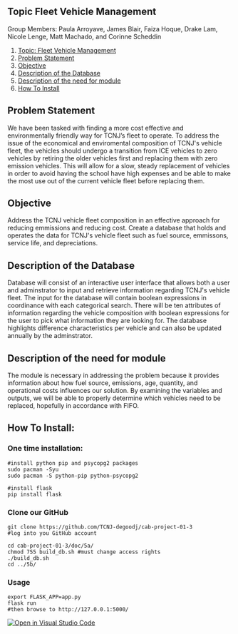 ## Topic Fleet Vehicle Management
Group Members: Paula Arroyave, James Blair, Faiza Hoque, Drake Lam, Nicole Lenge, Matt Machado, and Corinne Scheddin
1. [Topic: Fleet Vehicle Management](#desc)
2. [Problem Statement](#usage)
3. [Objective](#usage)
4. [Description of the Database](#usage)
5. [Description of the need for module](#usage)
6. [How To Install](#usage)
<a name="desc"></a>
## 

<a name="usage"></a>
## Problem Statement
We have been tasked with finding a more cost effective and
environmentally friendly way for TCNJ’s fleet to operate. To address the issue of the economical and enviromental composition of TCNJ's vehicle fleet, the vehicles should
undergo a transition from ICE vehicles to zero vehicles by retiring the older vehicles first and replacing them with zero emission vehicles. This will allow for a slow, steady replacement of vehicles in order to avoid having the school have high expenses and be able to make the most use out of the current vehicle fleet before replacing them. 

## Objective
Address the TCNJ vehicle fleet composition in an effective approach for reducing emmissions and reducing cost. Create a database that holds and operates the data
for TCNJ's vehicle fleet such as fuel source, emmissons, service life, and depreciations.

## Description of the Database
Database will consist of an interactive user interface that allows both a user and adminstrator to input and retrieve information regarding TCNJ's vehicle fleet. The input for the database will contain boolean expressions in coordinance with each categorical search. There will be ten attributes of information regarding the vehicle composition with boolean expressions for the user to pick what information they are looking for. The database highlights difference characteristics per vehicle and can also be updated
annually by the adminstrator. 

## Description of the need for module
The module is necessary in addressing the problem because it provides
information about how fuel source, emissions, age, quantity, and operational costs
influences our solution. By examining the variables and outputs, we will be able to properly determine which
vehicles need to be replaced, hopefully in accordance with FIFO.

## How To Install:
### One time installation:
    #install python pip and psycopg2 packages
    sudo pacman -Syu
    sudo pacman -S python-pip python-psycopg2

    #install flask
    pip install flask
### Clone our GitHub
    git clone https://github.com/TCNJ-degoodj/cab-project-01-3
    #log into you GitHub account

    cd cab-project-01-3/doc/5a/
    chmod 755 build_db.sh #must change access rights
    ./build_db.sh
    cd ../5b/
### Usage
    export FLASK_APP=app.py
    flask run
    #then browse to http://127.0.0.1:5000/

[![Open in Visual Studio Code](https://classroom.github.com/assets/open-in-vscode-f059dc9a6f8d3a56e377f745f24479a46679e63a5d9fe6f495e02850cd0d8118.svg)](https://classroom.github.com/online_ide?assignment_repo_id=6871314&assignment_repo_type=AssignmentRepo)
